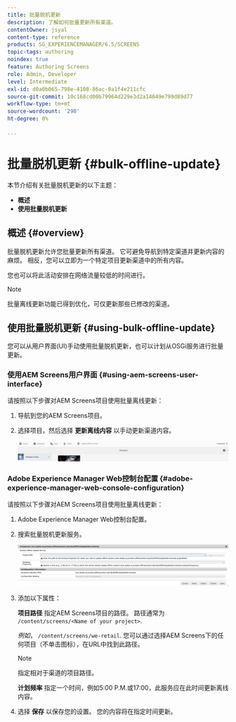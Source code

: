```yaml
---
title: 批量脱机更新
description: 了解如何批量更新所有渠道。
contentOwner: jsyal
content-type: reference
products: SG_EXPERIENCEMANAGER/6.5/SCREENS
topic-tags: authoring
noindex: true
feature: Authoring Screens
role: Admin, Developer
level: Intermediate
exl-id: d0a0b065-798e-4108-86ac-0a1f4e211cfc
source-git-commit: 10c168cd00b79964d229e3d2a14049e799d89d77
workflow-type: tm+mt
source-wordcount: '290'
ht-degree: 0%

---
```


# 批量脱机更新 {#bulk-offline-update}

本节介绍有关批量脱机更新的以下主题：

* **概述**
* **使用批量脱机更新**

<!-- OBSOLETE VERSIONS
>[!CAUTION]
>
>This AEM Screens functionality is only available, if you have installed AEM 6.3 Feature Pack 3 or AEM 6.4 Screens Feature Pack 1.
>
>To get access to this Feature Pack, you must contact Adobe Support and request access. When you have permissions you can download it from Package Share. -->

## 概述 {#overview}

批量脱机更新允许您批量更新所有渠道。 它可避免导航到特定渠道并更新内容的麻烦。 相反，您可以立即为一个特定项目更新渠道中的所有内容。

您也可以将此活动安排在网络流量较低的时间进行。

>[!NOTE]
>
>批量离线更新功能已得到优化，可仅更新那些已修改的渠道。

## 使用批量脱机更新 {#using-bulk-offline-update}

您可以从用户界面(UI)手动使用批量脱机更新，也可以计划从OSGi服务进行批量更新。

### 使用AEM Screens用户界面 {#using-aem-screens-user-interface}

请按照以下步骤对AEM Screens项目使用批量离线更新：

1. 导航到您的AEM Screens项目。
1. 选择项目，然后选择 **更新离线内容** 以手动更新渠道内容。

   ![screen_shot_2018-04-24at122256pm](assets/screen_shot_2018-04-24at122256pm.png)

### Adobe Experience Manager Web控制台配置 {#adobe-experience-manager-web-console-configuration}

请按照以下步骤对AEM Screens项目使用批量离线更新：

1. Adobe Experience Manager Web控制台配置。
1. 搜索批量脱机更新服务。

   ![screen_shot_2018-04-24at121428pm](assets/screen_shot_2018-04-24at121428pm.png)

1. 添加以下属性：

   **项目路径** 指定AEM Screens项目的路径。 路径通常为 `/content/screens/<Name of your project>`.

   *例如*， `/content/screens/we-retail`. 您可以通过选择AEM Screens下的任何项目（不单击图标），在URL中找到此路径。

   >[!NOTE]
   >
   >指定相对于渠道的项目路径。

   **计划频率** 指定一个时间，例如5:00 P.M.或17:00，此服务应在此时间更新离线内容。

1. 选择 **保存** 以保存您的设置。 您的内容将在指定时间更新。

